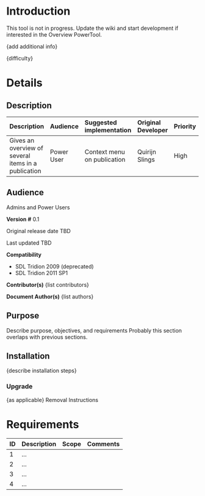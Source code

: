 # Introduction #
This tool is not in progress. Update the wiki and start development if interested in the Overview PowerTool.

{add additional info}

{difficulty}

# Details #


## Description ##

| Description|Audience|Suggested implementation|Original Developer|Priority|Difficulty|Status|Notes|
|:-----------|:-------|:-----------------------|:-----------------|:-------|:---------|:-----|:----|
|Gives an overview of several items in a publication|Power User|Context menu on publication|Quirijn Slings    |High    |Medium    |      |     |


## Audience ##
Admins and Power Users


**Version #**
0.1

Original release date
TBD

Last updated
TBD

**Compatibility**
  * SDL Tridion 2009 (deprecated)
  * SDL Tridion 2011 SP1

**Contributor(s)**
{list contributors}

**Document Author(s)**
{list authors}

## Purpose ##
Describe purpose, objectives, and requirements
Probably this section overlaps with previous sections.

## Installation ##
{describe installation steps}

### Upgrade ###
{as applicable}
Removal Instructions

# Requirements #
| ID | Description | Scope | Comments |
|:---|:------------|:------|:---------|
| 1  | ...         |       |          |
| 2  | ...         |       |          |
| 3  | ...         |       |          |
| 4  | ...         |       |          |